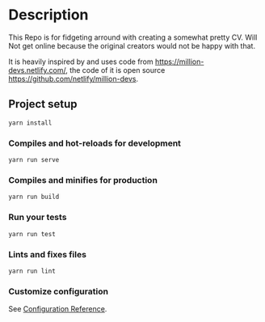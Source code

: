# Description

This Repo is for fidgeting arround with creating a somewhat pretty CV. Will Not get online because the original creators would not be happy with that.

It is heavily inspired by and uses code from https://million-devs.netlify.com/, the code of it is open source https://github.com/netlify/million-devs.

## Project setup

```
yarn install
```

### Compiles and hot-reloads for development

```
yarn run serve
```

### Compiles and minifies for production

```
yarn run build
```

### Run your tests

```
yarn run test
```

### Lints and fixes files

```
yarn run lint
```

### Customize configuration

See [Configuration Reference](https://cli.vuejs.org/config/).
